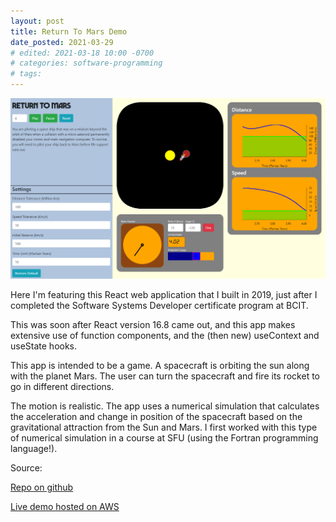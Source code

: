 ```yaml
---
layout: post
title: Return To Mars Demo
date_posted: 2021-03-29
# edited: 2021-03-18 10:00 -0700
# categories: software-programming
# tags: 
---
```


![return to mars screenshot](/assets/images/demo-screenshots/return-to-mars.png)

Here I'm featuring this React web application that I built in 2019, just after I completed the Software Systems Developer certificate program at BCIT.  

This was soon after React version 16.8 came out, and this app makes extensive use of function components, and the (then new) useContext and useState hooks.  

This app is intended to be a game.  A spacecraft is orbiting the sun along with the planet Mars.  The user can turn the spacecraft and fire its rocket to go in different directions.  

The motion is realistic.   The app uses a numerical simulation that calculates the acceleration and change in position of the spacecraft based on the gravitational attraction from the Sun and Mars.  I first worked with this type of numerical simulation in a course at SFU (using the Fortran programming language!).

Source:

[Repo on github](https://github.com/mendelbrot/return-to-mars)

[Live demo hosted on AWS](http://return-to-mars.s3-website-us-west-2.amazonaws.com/)

